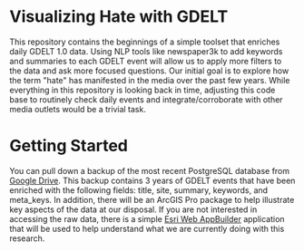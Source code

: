 # Visualizing Hate with GDELT

This repository contains the beginnings of a simple toolset that enriches daily GDELT 1.0 
data. Using NLP tools like newspaper3k to add keywords and summaries to each GDELT event will allow us to 
apply more filters to the data and ask more focused questions. Our initial goal is to explore
how the term "hate" has manifested in the media over the past few years. While everything in 
this repository is looking back in time, adjusting this code base to routinely check daily events
and integrate/corroborate with other media outlets would be a trivial task.   

# Getting Started

You can pull down a backup of the most recent PostgreSQL 
database from [Google Drive](https://drive.google.com/drive/folders/1bKCVqyX23mUCjZUpB6J4yQl49QFddTiS?usp=sharing). 
 This backup contains 3 years of GDELT events that have been enriched with the following fields: 
 title, site, summary, keywords, and meta_keys. In addition, there will be an ArcGIS Pro package to help illustrate key aspects of the data at our disposal. If you 
are not interested in accessing the raw data, there is a simple 
[Esri Web AppBuilder](https://dbsne.maps.arcgis.com/apps/webappviewer/index.html?id=15cc0bbae6144b29b1062d56226cdb4c) application that will be used
to help understand what we are currently doing with this research. 